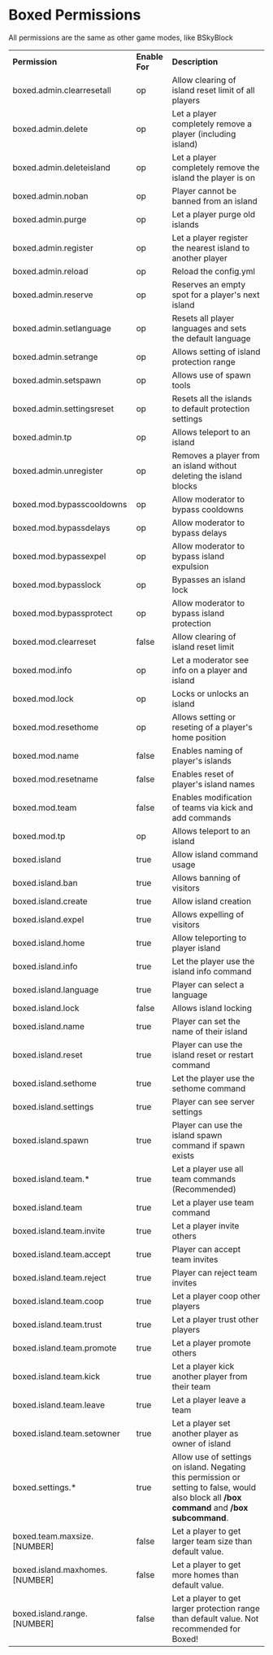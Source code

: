 # Boxed Permissions

All permissions are the same as other game modes, like BSkyBlock

<table align='center'>
<tr>
<td align='left'><b>Permission</b></td>
<td align='left'><b>Enable For</b></td>
<td align='left'><b>Description</b></td>
</tr>
<tr>
<td align='left'>boxed.admin.clearresetall</td>
<td align='left'>op</td>
<td align='left'>Allow clearing of island reset limit of all players</td>
</tr>
<tr>
<td align='left'>boxed.admin.delete</td>
<td align='left'>op</td>
<td align='left'>Let a player completely remove a player (including island)</td>
</tr>
<tr>
<td align='left'>boxed.admin.deleteisland</td>
<td align='left'>op</td>
<td align='left'>Let a player completely remove the island the player is on</td>
</tr>
<tr>
<td align='left'>boxed.admin.noban</td>
<td align='left'>op</td>
<td align='left'>Player cannot be banned from an island</td>
</tr>
<tr>
<td align='left'>boxed.admin.purge</td>
<td align='left'>op</td>
<td align='left'>Let a player purge old islands</td>
</tr>
<tr>
<td align='left'>boxed.admin.register</td>
<td align='left'>op</td>
<td align='left'>Let a player register the nearest island to another player</td>
</tr>
<tr>
<td align='left'>boxed.admin.reload</td>
<td align='left'>op</td>
<td align='left'>Reload the config.yml</td>
</tr>
<tr>
<td align='left'>boxed.admin.reserve</td>
<td align='left'>op</td>
<td align='left'>Reserves an empty spot for a player's next island</td>
</tr>
<tr>
<td align='left'>boxed.admin.setlanguage</td>
<td align='left'>op</td>
<td align='left'>Resets all player languages and sets the default language</td>
</tr>
<tr>
<td align='left'>boxed.admin.setrange</td>
<td align='left'>op</td>
<td align='left'>Allows setting of island protection range</td>
</tr>
<tr>
<td align='left'>boxed.admin.setspawn</td>
<td align='left'>op</td>
<td align='left'>Allows use of spawn tools</td>
</tr>
<tr>
<td align='left'>boxed.admin.settingsreset</td>
<td align='left'>op</td>
<td align='left'>Resets all the islands to default protection settings</td>
</tr>
<tr>
<td align='left'>boxed.admin.tp</td>
<td align='left'>op</td>
<td align='left'>Allows teleport to an island</td>
</tr>
<tr>
<td align='left'>boxed.admin.unregister</td>
<td align='left'>op</td>
<td align='left'>Removes a player from an island without deleting the island blocks</td>
</tr>
<tr>
<td align='left'>boxed.mod.bypasscooldowns</td>
<td align='left'>op</td>
<td align='left'>Allow moderator to bypass cooldowns</td>
</tr>
<tr>
<td align='left'>boxed.mod.bypassdelays</td>
<td align='left'>op</td>
<td align='left'>Allow moderator to bypass delays</td>
</tr>
<tr>
<td align='left'>boxed.mod.bypassexpel</td>
<td align='left'>op</td>
<td align='left'>Allow moderator to bypass island expulsion</td>
</tr>
<tr>
<td align='left'>boxed.mod.bypasslock</td>
<td align='left'>op</td>
<td align='left'>Bypasses an island lock</td>
</tr>
<tr>
<td align='left'>boxed.mod.bypassprotect</td>
<td align='left'>op</td>
<td align='left'>Allow moderator to bypass island protection</td>
</tr>
<tr>
<td align='left'>boxed.mod.clearreset</td>
<td align='left'>false</td>
<td align='left'>Allow clearing of island reset limit</td>
</tr>
<tr>
<td align='left'>boxed.mod.info</td>
<td align='left'>op</td>
<td align='left'>Let a moderator see info on a player and island</td>
</tr>
<tr>
<td align='left'>boxed.mod.lock</td>
<td align='left'>op</td>
<td align='left'>Locks or unlocks an island</td>
</tr>
<tr>
<td align='left'>boxed.mod.resethome</td>
<td align='left'>op</td>
<td align='left'>Allows setting or reseting of a player's home position</td>
</tr>
<tr>
<td align='left'>boxed.mod.name</td>
<td align='left'>false</td>
<td align='left'>Enables naming of player's islands</td>
</tr>
<tr>
<td align='left'>boxed.mod.resetname</td>
<td align='left'>false</td>
<td align='left'>Enables reset of player's island names</td>
</tr>
<tr>
<td align='left'>boxed.mod.team</td>
<td align='left'>false</td>
<td align='left'>Enables modification of teams via kick and add commands</td>
</tr>
<tr>
<td align='left'>boxed.mod.tp</td>
<td align='left'>op</td>
<td align='left'>Allows teleport to an island</td>
</tr>
<tr>
<td align='left'>boxed.island</td>
<td align='left'>true</td>
<td align='left'>Allow island command usage</td>
</tr>
<tr>
<td align='left'>boxed.island.ban</td>
<td align='left'>true</td>
<td align='left'>Allows banning of visitors</td>
</tr>
<tr>
<td align='left'>boxed.island.create</td>
<td align='left'>true</td>
<td align='left'>Allow island creation</td>
</tr>
<tr>
<td align='left'>boxed.island.expel</td>
<td align='left'>true</td>
<td align='left'>Allows expelling of visitors</td>
</tr>
<tr>
<td align='left'>boxed.island.home</td>
<td align='left'>true</td>
<td align='left'>Allow teleporting to player island</td>
</tr>
<tr>
<td align='left'>boxed.island.info</td>
<td align='left'>true</td>
<td align='left'>Let the player use the island info command</td>
</tr>
<tr>
<td align='left'>boxed.island.language</td>
<td align='left'>true</td>
<td align='left'>Player can select a language</td>
</tr>
<tr>
<td align='left'>boxed.island.lock</td>
<td align='left'>false</td>
<td align='left'>Allows island locking</td>
</tr>
<tr>
<td align='left'>boxed.island.name</td>
<td align='left'>true</td>
<td align='left'>Player can set the name of their island</td>
</tr>
<tr>
<td align='left'>boxed.island.reset</td>
<td align='left'>true</td>
<td align='left'>Player can use the island reset or restart command</td>
</tr>
<tr>
<td align='left'>boxed.island.sethome</td>
<td align='left'>true</td>
<td align='left'>Let the player use the sethome command</td>
</tr>
<tr>
<td align='left'>boxed.island.settings</td>
<td align='left'>true</td>
<td align='left'>Player can see server settings</td>
</tr>
<tr>
<td align='left'>boxed.island.spawn</td>
<td align='left'>true</td>
<td align='left'>Player can use the island spawn command if spawn exists</td>
</tr>
<tr>
<td align='left'>boxed.island.team.*</td>
<td align='left'>true</td>
<td align='left'>Let a player use all team commands (Recommended)</td>
</tr>
<tr>
<td align='left'>boxed.island.team</td>
<td align='left'>true</td>
<td align='left'>Let a player use team command</td>
</tr>
<tr>
<td align='left'>boxed.island.team.invite</td>
<td align='left'>true</td>
<td align='left'>Let a player invite others</td>
</tr>
<tr>
<td align='left'>boxed.island.team.accept</td>
<td align='left'>true</td>
<td align='left'>Player can accept team invites</td>
</tr>
<tr>
<td align='left'>boxed.island.team.reject</td>
<td align='left'>true</td>
<td align='left'>Player can reject team invites</td>
</tr>
<tr>
<td align='left'>boxed.island.team.coop</td>
<td align='left'>true</td>
<td align='left'>Let a player coop other players</td>
</tr>
<tr>
<td align='left'>boxed.island.team.trust</td>
<td align='left'>true</td>
<td align='left'>Let a player trust other players</td>
</tr>
<tr>
<td align='left'>boxed.island.team.promote</td>
<td align='left'>true</td>
<td align='left'>Let a player promote others</td>
</tr>
<tr>
<td align='left'>boxed.island.team.kick</td>
<td align='left'>true</td>
<td align='left'>Let a player kick another player from their team</td>
</tr>
<tr>
<td align='left'>boxed.island.team.leave</td>
<td align='left'>true</td>
<td align='left'>Let a player leave a team</td>
</tr>
<tr>
<td align='left'>boxed.island.team.setowner</td>
<td align='left'>true</td>
<td align='left'>Let a player set another player as owner of island</td>
</tr>
<tr>
<td align='left'>boxed.settings.*</td>
<td align='left'>true</td>
<td align='left'>Allow use of settings on island. Negating this permission or setting to false, would also block all <b>/box command</b> and <b>/box subcommand</b>.</td>
</tr>
<tr>
<td align='left'>boxed.team.maxsize.[NUMBER]</td>
<td align='left'>false</td>
<td align='left'>Let a player to get larger team size than default value.</td>
</tr>
<tr>
<td align='left'>boxed.island.maxhomes.[NUMBER]</td>
<td align='left'>false</td>
<td align='left'>Let a player to get more homes than default value.</td>
</tr>
<tr>
<td align='left'>boxed.island.range.[NUMBER]</td>
<td align='left'>false</td>
<td align='left'>Let a player to get larger protection range than default value. Not recommended for Boxed!</td>
</tr>
</table>
